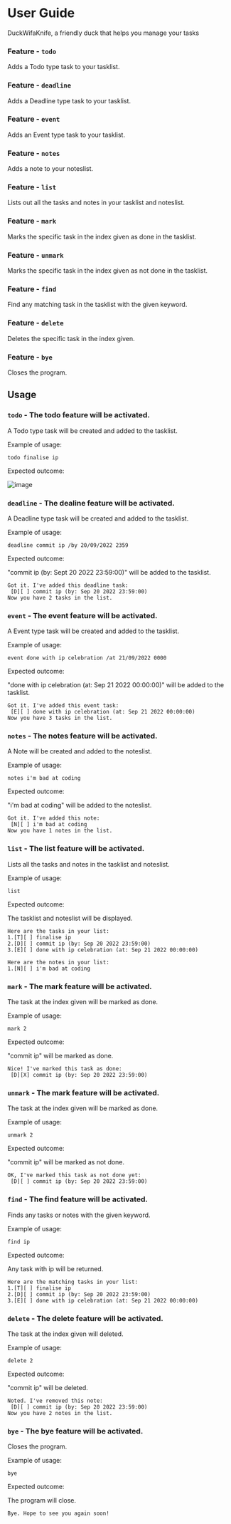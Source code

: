 # User Guide
DuckWifaKnife, a friendly duck that helps you manage your tasks

### Feature - `todo`

Adds a Todo type task to your tasklist.

### Feature - `deadline`

Adds a Deadline type task to your tasklist.

### Feature - `event`

Adds an Event type task to your tasklist.

### Feature - `notes`

Adds a note to your noteslist.

### Feature - `list`

Lists out all the tasks and notes in your tasklist and noteslist.

### Feature - `mark`

Marks the specific task in the index given as done in the tasklist.

### Feature - `unmark`

Marks the specific task in the index given as not done in the tasklist.

### Feature - `find`

Find any matching task in the tasklist with the given keyword.

### Feature - `delete`

Deletes the specific task in the index given.

### Feature - `bye`

Closes the program.

## Usage

### `todo` - The todo feature will be activated.

A Todo type task will be created and added to the tasklist.

Example of usage: 

`todo finalise ip`

Expected outcome:

![image](https://user-images.githubusercontent.com/97339748/190917787-9783b9df-4e8b-458f-b167-34337fc92d71.png)

### `deadline` - The dealine feature will be activated.

A Deadline type task will be created and added to the tasklist.

Example of usage:

`deadline commit ip /by 20/09/2022 2359`

Expected outcome:

"commit ip (by: Sept 20 2022 23:59:00)" will be added to the tasklist.

```
Got it. I've added this deadline task:
 [D][ ] commit ip (by: Sep 20 2022 23:59:00)
Now you have 2 tasks in the list.
```

### `event` - The event feature will be activated.

A Event type task will be created and added to the tasklist.

Example of usage:

`event done with ip celebration /at 21/09/2022 0000`

Expected outcome:

"done with ip celebration (at: Sep 21 2022 00:00:00)" will be added to the tasklist.

```
Got it. I've added this event task:
 [E][ ] done with ip celebration (at: Sep 21 2022 00:00:00)
Now you have 3 tasks in the list.
```

### `notes` - The notes feature will be activated.

A Note will be created and added to the noteslist.

Example of usage:

`notes i'm bad at coding`

Expected outcome:

"i'm bad at coding" will be added to the noteslist.

```
Got it. I've added this note:
 [N][ ] i'm bad at coding
Now you have 1 notes in the list.
```

### `list` - The list feature will be activated.

Lists all the tasks and notes in the tasklist and noteslist.

Example of usage:

`list`

Expected outcome:

The tasklist and noteslist will be displayed.

```
Here are the tasks in your list:
1.[T][ ] finalise ip
2.[D][ ] commit ip (by: Sep 20 2022 23:59:00)
3.[E][ ] done with ip celebration (at: Sep 21 2022 00:00:00)

Here are the notes in your list:
1.[N][ ] i'm bad at coding
```

### `mark` - The mark feature will be activated.

The task at the index given will be marked as done.

Example of usage:

`mark 2`

Expected outcome:

"commit ip" will be marked as done.

```
Nice! I've marked this task as done:
 [D][X] commit ip (by: Sep 20 2022 23:59:00)
```

### `unmark` - The mark feature will be activated.

The task at the index given will be marked as done.

Example of usage:

`unmark 2`

Expected outcome:

"commit ip" will be marked as not done.

```
OK, I've marked this task as not done yet:
 [D][ ] commit ip (by: Sep 20 2022 23:59:00)
```

### `find` - The find feature will be activated.

Finds any tasks or notes with the given keyword.

Example of usage:

`find ip`

Expected outcome:

Any task with ip will be returned.

```
Here are the matching tasks in your list:
1.[T][ ] finalise ip
2.[D][ ] commit ip (by: Sep 20 2022 23:59:00)
3.[E][ ] done with ip celebration (at: Sep 21 2022 00:00:00)
```

### `delete` - The delete feature will be activated.

The task at the index given will deleted.

Example of usage:

`delete 2`

Expected outcome:

"commit ip" will be deleted.

```
Noted. I've removed this note:
 [D][ ] commit ip (by: Sep 20 2022 23:59:00)
Now you have 2 notes in the list.
```

### `bye` - The bye feature will be activated.

Closes the program.

Example of usage:

`bye`

Expected outcome:

The program will close.

```
Bye. Hope to see you again soon!
```
